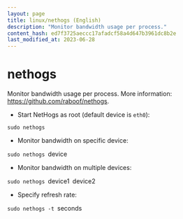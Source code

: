```yaml
---
layout: page
title: linux/nethogs (English)
description: "Monitor bandwidth usage per process."
content_hash: ed7f3725aeccc17afadcf58a4d647b3961dc8b2e
last_modified_at: 2023-06-28
---
```

# nethogs

Monitor bandwidth usage per process.
More information: <https://github.com/raboof/nethogs>.

- Start NetHogs as root (default device is `eth0`):

`sudo nethogs`

- Monitor bandwidth on specific device:

`sudo nethogs `<span class="tldr-var badge badge-pill bg-dark-lm bg-white-dm text-white-lm text-dark-dm font-weight-bold">device</span>

- Monitor bandwidth on multiple devices:

`sudo nethogs `<span class="tldr-var badge badge-pill bg-dark-lm bg-white-dm text-white-lm text-dark-dm font-weight-bold">device1</span>` `<span class="tldr-var badge badge-pill bg-dark-lm bg-white-dm text-white-lm text-dark-dm font-weight-bold">device2</span>

- Specify refresh rate:

`sudo nethogs -t `<span class="tldr-var badge badge-pill bg-dark-lm bg-white-dm text-white-lm text-dark-dm font-weight-bold">seconds</span>
